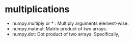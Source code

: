 # multiplications
- numpy.multiply or * : Multiply arguments element-wise.
- numpy.matmul: Matrix product of two arrays.
- numpy.dot: Dot product of two arrays. Specifically,
